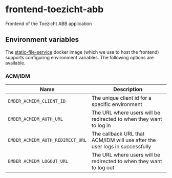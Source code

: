 # frontend-toezicht-abb

Frontend of the Toezicht ABB application

## Environment variables

The [static-file-service](https://github.com/mu-semtech/static-file-service?tab=readme-ov-file#how-to-configure-an-ember-application-at-runtime-using-environment-variables) docker image (which we use to host the frontend) supports configuring environment variables. The following options are available.

### ACM/IDM

| Name                               | Description                                                                                                                                              |
| ---------------------------------- | -------------------------------------------------------------------------------------------------------------------------------------------------------- |
| `EMBER_ACMIDM_CLIENT_ID`           | The unique client id for a specific environment                                                                                                          |
| `EMBER_ACMIDM_AUTH_URL`            | The URL where users will be redirected to when they want to log in                                                                                       |
| `EMBER_ACMIDM_AUTH_REDIRECT_URL`   | The callback URL that ACM/IDM will use after the user logs in successfully                                                                               |
| `EMBER_ACMIDM_LOGOUT_URL`          | The URL where users will be redirected to when they want to log out                                                                                      |
